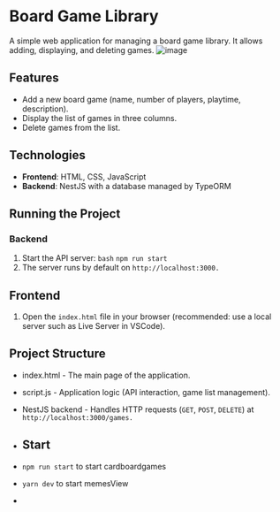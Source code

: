 # Board Game Library

A simple web application for managing a board game library. It allows adding, displaying, and deleting games.
![image](https://github.com/user-attachments/assets/49df8852-0c7c-4581-a47e-bb0ae7c24f95)


## Features

- Add a new board game (name, number of players, playtime, description).
- Display the list of games in three columns.
- Delete games from the list.

## Technologies

- **Frontend**: HTML, CSS, JavaScript
- **Backend**: NestJS with a database managed by TypeORM

## Running the Project

### Backend
1. Start the API server:
   `bash`
   `npm run start`
2. The server runs by default on `http://localhost:3000.`

## Frontend
1. Open the `index.html` file in your browser (recommended: use a local server such as Live Server in VSCode).

## Project Structure
- index.html - The main page of the application.
- script.js - Application logic (API interaction, game list management).
- NestJS backend - Handles HTTP requests (`GET`, `POST`, `DELETE`) at `http://localhost:3000/games.`

- ## Start
- `npm run start` to start cardboardgames
- `yarn dev` to start memesView
- 
